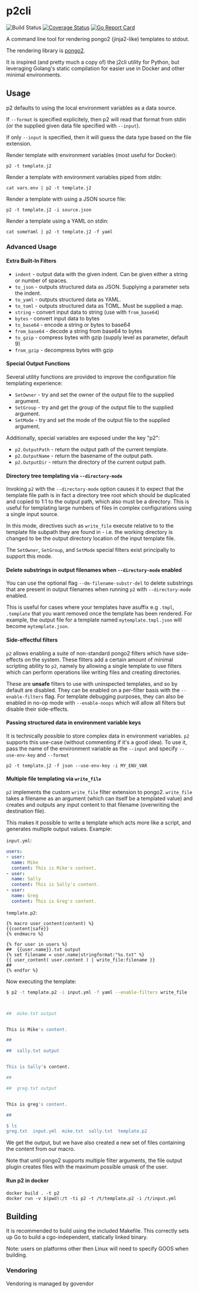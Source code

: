 # p2cli
![Build Status](https://github.com/wrouesnel/p2cli/actions/workflows/release.yml/badge.svg?branch=master)
[![Coverage Status](https://coveralls.io/repos/github/wrouesnel/p2cli/badge.svg?branch=master)](https://coveralls.io/github/wrouesnel/p2cli?branch=master)
[![Go Report Card](https://goreportcard.com/badge/github.com/wrouesnel/p2cli)](https://goreportcard.com/report/github.com/wrouesnel/p2cli)

A command line tool for rendering pongo2 (jinja2-like) templates to stdout.

The rendering library is [pongo2](https://github.com/flosch/pongo2).

It is inspired (and pretty much a copy of) the j2cli utility for Python, but
leveraging Golang's static compilation for easier use in Docker and other
minimal environments.

## Usage
p2 defaults to using the local environment variables as a data source.

If `--format` is specified explicitely, then p2 will read that format from
stdin (or the supplied given data file specified with `--input`).

If only `--input` is specified, then it will guess the data type based on the
file extension.

Render template with environment variables (most useful for Docker):
```
p2 -t template.j2
```

Render a template with environment variables piped from stdin:
```
cat vars.env | p2 -t template.j2
```

Render a template with using a JSON source file:
```
p2 -t template.j2 -i source.json
```

Render a template using a YAML on stdin:
```
cat someYaml | p2 -t template.j2 -f yaml
```

### Advanced Usage

#### Extra Built-In Filters

* `indent` - output data with the given indent. Can be given either a string or number of spaces.
* `to_json` - outputs structured data as JSON. Supplying a parameter sets the indent.
* `to_yaml` - outputs structured data as YAML.
* `to_toml` - outputs structured data as TOML. Must be supplied a map.
* `string` - convert input data to string (use with `from_base64`)
* `bytes` - convert input data to bytes
* `to_base64` - encode a string or bytes to base64
* `from_base64` - decode a string from base64 to bytes
* `to_gzip` - compress bytes with gzip (supply level as parameter, default 9)
* `from_gzip` - decompress bytes with gzip

#### Special Output Functions

Several utility functions are provided to improve the configuration file
templating experience:

* `SetOwner` - try and set the owner of the output file to the supplied argument.
* `SetGroup` - try and get the group of the output file to the supplied argument.
* `SetMode` - try and set the mode of the output file to the supplied argument.

Additionally, special variables are exposed under the key "p2":

* `p2.OutputPath` - return the output path of the current template.
* `p2.OutputName` - return the basename of the output path.
* `p2.OutputDir` - return the directory of the current output path.

#### Directory tree templating via `--directory-mode`

Invoking `p2` with the `--directory-mode` option causes it to expect that the template file
path is in fact a directory tree root which should be duplicated and copied to
1:1 to the output path, which also must be a directory. This is useful for
templating large numbers of files in complex configurations using a single
input source.

In this mode, directives such as `write_file` execute relative to to the
template file subpath they are found in - i.e. the working directory is
changed to be the output directory location of the input template file. 

The `SetOwner`, `SetGroup`, and `SetMode` special filters exist principally
to support this mode.

#### Delete substrings in output filenames when `--directory-mode` enabled

You can use the optional flag `--dm-filename-substr-del` to delete substrings that are present in output filenames
when running `p2` with `--directory-mode` enabled. 

This is useful for cases where your templates have asuffix e.g `.tmpl`, `.template` that you want removed once the template has been rendered. For example, the output file for a template named `mytemplate.tmpl.json` will become `mytemplate.json`.

#### Side-effectful filters
`p2` allows enabling a suite of non-standard pongo2 filters which have
side-effects on the system. These filters add a certain amount of
minimal scripting ability to `p2`, namely by allowing a single template
to use filters which can perform operations like writing files and
creating directories.

These are __unsafe__ filters to use with uninspected templates, and so
by default are disabled. They can be enabled on a per-filter basis with
the `--enable-filters` flag. For template debugging purposes, they can
also be enabled in no-op mode with `--enable-noops` which will allow
all filters but disable their side-effects.

#### Passing structured data in environment variable keys
It is technically possible to store complex data in environment variables. `p2`
supports this use-case (without commenting if it's a good idea). To use it,
pass the name of the environment variable as the `--input` and specify
`--use-env-key` and `--format`
```
p2 -t template.j2 -f json --use-env-key -i MY_ENV_VAR
```

#### Multiple file templating via `write_file`
`p2` implements the custom `write_file` filter extension to pongo2.
`write_file` takes a filename as an argument (which can itself be a
templated value) and creates and outputs any input content to that
filename (overwriting the destination file).

This makes it possible to write a template which acts more like a
script, and generates multiple output values. Example:

`input.yml`:
```yaml
users:
- user:
  name: Mike
  content: This is Mike's content.
- user:
  name: Sally
  content: This is Sally's content.
- user:
  name: Greg
  content: This is Greg's content.
```

`template.p2`:
```Django
{% macro user_content(content) %}
{{content|safe}}
{% endmacro %}

{% for user in users %}
##  {{user.name}}.txt output
{% set filename = user.name|stringformat:"%s.txt" %}
{{ user_content( user.content ) | write_file:filename }}
##
{% endfor %}
```

Now executing the template:
```sh
$ p2 -t template.p2 -i input.yml -f yaml --enable-filters write_file



##  mike.txt output


This is Mike's content.

##

##  sally.txt output


This is Sally's content.

##

##  greg.txt output


This is greg's content.

##

$ ls
greg.txt  input.yml  mike.txt  sally.txt  template.p2
```

We get the output, but we have also created a new set of files
containing the content from our macro.

Note that until pongo2 supports multiple filter arguments, the file
output plugin creates files with the maximum possible umask of the user.

#### Run p2 in docker
```
docker build . -t p2
docker run -v $(pwd):/t -ti p2 -t /t/template.p2 -i /t/input.yml
```

## Building

It is recommended to build using the included Makefile. This correctly sets up
Go to build a cgo-independent, statically linked binary.

Note: users on platforms other then Linux will need to specify GOOS when
building.

### Vendoring
Vendoring is managed by govendor
